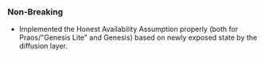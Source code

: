 ### Non-Breaking

- Implemented the Honest Availability Assumption properly (both for
  Praos/"Genesis Lite" and Genesis) based on newly exposed state by the
  diffusion layer.

